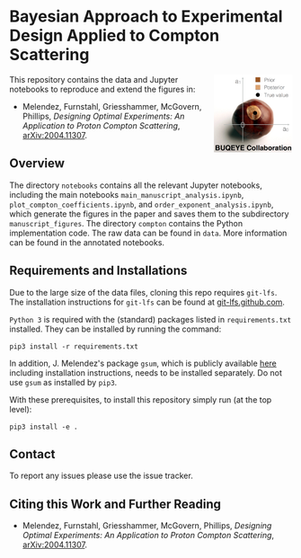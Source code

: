 # Bayesian Approach to Experimental Design Applied to Compton Scattering

<img align="right" width="140" src="./logos/buqeye_logo_web.png">
This repository contains the data and Jupyter notebooks to reproduce and extend the figures
in:

* Melendez, Furnstahl, Griesshammer, McGovern, Phillips, _Designing Optimal Experiments: An Application to Proton Compton Scattering_, [arXiv:2004.11307](https://arxiv.org/abs/2004.11307).

## Overview

The directory `notebooks` contains all the relevant Jupyter notebooks, including
the main notebooks `main_manuscript_analysis.ipynb`, `plot_compton_coefficients.ipynb`, 
and `order_exponent_analysis.ipynb`, which generate the figures in the
paper and saves them to the subdirectory `manuscript_figures`.
The directory `compton` contains the Python implementation code.
The raw data can be found in `data`. More information can be found in the 
annotated notebooks.

## Requirements and Installations

Due to the large size of the data files,
cloning this repo requires `git-lfs`.
The installation instructions for `git-lfs` can be found at
[git-lfs.github.com](https://git-lfs.github.com).

`Python 3` is
required with the (standard) packages listed in `requirements.txt` installed.
They can be installed by running the command:
``` shell
pip3 install -r requirements.txt
```
In addition, J. Melendez's package `gsum`, which is publicly available
[here](gsum) including installation instructions, needs to be installed
separately. Do not use `gsum` as installed by `pip3`.

With these prerequisites, to install this repository simply run (at the top
level):
```shell
pip3 install -e .
```

## Contact

To report any issues please use the issue tracker.

## Citing this Work and Further Reading

* Melendez, Furnstahl, Griesshammer, McGovern, Phillips, _Designing Optimal Experiments: An Application to Proton Compton Scattering_, [arXiv:2004.11307](https://arxiv.org/abs/2004.11307).



[buqeye]:https://buqeye.github.io/ "to the website of the BUQEYE collaboration"
[gsum]:https://github.com/buqeye/gsum "to the gsum github repository"

